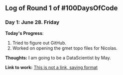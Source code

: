 
## Log of Round 1 of #100DaysOfCode

### Day 1: June 28. Friday

**Today's Progress**:
1) Tried to figure out GitHub.
2) Worked on opening the gmet topo files for Nicolas.

**Thoughts:** I am going to be a DataScientist by May.

**Link to work:** [This is not a link, saving format](https://soapwallet.com)

